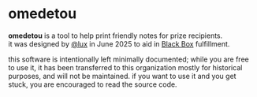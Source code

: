 # omedetou

**omedetou** is a tool to help print friendly notes for prize recipients.\
it was designed by [@lux](https://github.com/sporeball) in June 2025 to aid in [Black Box](https://blackbox.hackclub.com) fulfillment.

this software is intentionally left minimally documented; while you are free to use it, it has been transferred to this organization mostly for historical purposes, and will not be maintained.
if you want to use it and you get stuck, you are encouraged to read the source code.
